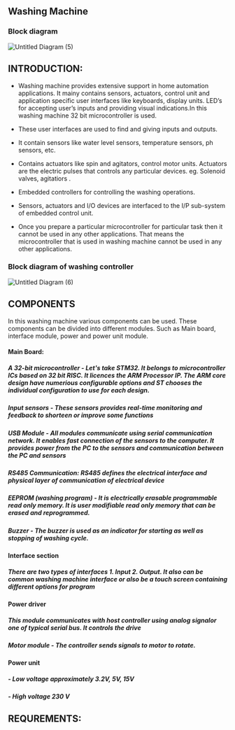 ## Washing Machine
### Block diagram
![Untitled Diagram (5)](https://user-images.githubusercontent.com/93757351/154632060-719faf07-187a-46db-bcb7-1627fb29aa93.jpg)

##  INTRODUCTION:

- Washing machine provides extensive support in home automation applications. It mainy contains sensors, actuators, control unit and application specific user interfaces like keyboards, display units. LED’s for accepting user’s inputs and providing visual indications.In this washing machine 32 bit microcontroller is used.

- These user interfaces are used to find and  giving inputs and outputs.
- It contain sensors like water level sensors, temperature sensors, ph sensors, etc.

- Contains actuators like spin and agitators, control motor units. Actuators are the electric pulses that controls any particular devices. eg. Solenoid valves, agitatiors .

- Embedded controllers for controlling the washing operations.

- Sensors, actuators and I/O devices are interfaced to the I/P sub-system of embedded control unit.
- Once you prepare a particular microcontroller for particular task then it cannot be used in any other applications. That means the microcontroller that is used in washing machine cannot be used in any other applications.
### Block diagram of washing controller
![Untitled Diagram (6)](https://user-images.githubusercontent.com/93757351/154830924-320d5f71-0366-4eb7-b7e6-9157d8710dff.jpg)


## COMPONENTS
In this washing machine various components can be used. These components can be divided into different modules.
Such as Main board, interface module, power and power unit module.
#### Main Board:
##### A 32-bit microcontroller - Let's take STM32. It belongs to microcontroller ICs based on 32 bit RISC. It licences the ARM Processor IP. The ARM core design have numerious configurable options and ST chooses the individual configuration to use for each design.
##### Input sensors - These sensors provides real-time monitoring and feedback to shorteen or improve some functions
##### USB Module - All modules communicate using serial communication network. It enables fast connection of the sensors to the computer. It provides power from the PC to the sensors and communication between the PC and sensors
##### RS485 Communication: RS485 defines the electrical interface and physical layer of communication of electrical device
##### EEPROM (washing program) - It is electrically erasable programmable read only memory. It is user modifiable read only memory that can be erased and reprogrammed.
##### Buzzer - The buzzer is used as an indicator for starting as well as stopping of washing cycle.
#### Interface section 
##### There are two types of interfaces 1. Input 2. Output. It also can be common washing machine interface or also be a touch screen containing different options for program
#### Power driver 
##### This module communicates with host controller using analog signalor one of typical serial bus. It controls the drive
##### Motor module - The controller sends signals to motor to rotate.  
#### Power unit
##### - Low voltage approximately 3.2V, 5V, 15V
##### - High voltage 230 V
## REQUREMENTS:


